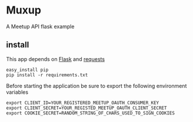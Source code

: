 # Muxup

A Meetup API flask example

## install

This app depends on [Flask][flask] and [requests][requests]

    easy_install pip
    pip install -r requirements.txt

Before starting the application be sure to export the following environment variables

    export CLIENT_ID=YOUR_REGISTERED_MEETUP_OAUTH_CONSUMER_KEY
    export CLIENT_SECRET=YOUR_REGISTED_MEETUP_OAUTH_CLIENT_SECRET
    export COOKIE_SECRET=RANDOM_STRING_OF_CHARS_USED_TO_SIGN_COOKIES


[flask]: http://flask.pocoo.org/
[requests]: http://docs.python-requests.org/en/latest/
